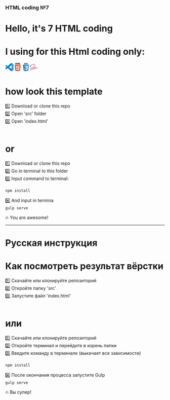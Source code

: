 ### HTML coding №7


# Hello, it's 7 HTML coding


# I using for this Html coding only: 
<img align="left" alt="Visual Studio Code" width="26px" src="https://raw.githubusercontent.com/github/explore/80688e429a7d4ef2fca1e82350fe8e3517d3494d/topics/visual-studio-code/visual-studio-code.png" />
<img align="left" alt="HTML5" width="26px" src="https://raw.githubusercontent.com/github/explore/80688e429a7d4ef2fca1e82350fe8e3517d3494d/topics/html/html.png" />
<img align="left" alt="CSS3" width="26px" src="https://raw.githubusercontent.com/github/explore/80688e429a7d4ef2fca1e82350fe8e3517d3494d/topics/css/css.png" />
<img align="left" alt="Sass" width="26px" src="https://raw.githubusercontent.com/github/explore/80688e429a7d4ef2fca1e82350fe8e3517d3494d/topics/sass/sass.png" />

<br>
<br>

# how look this template

1️⃣ Download or clone this repo <br>
2️⃣ Open 'src' folder<br>
3️⃣ Open 'index.html'<br>
<br>

# or

1️⃣ Download or clone this repo<br>
2️⃣ Go in terminal to this folder<br>
3️⃣ Input command to terminal: <br>

`npm install`

4️⃣ And input in termina<br>
`gulp serve`

🔥 You are awesome!

***

# Русская инструкция

# Как посмотреть результат вёрстки 

1️⃣ Скачайте или клонируйте репозиторий<br>
2️⃣ Откройте папку 'src'<br>
3️⃣ Запустите файл 'index.html'<br>
<br>

# или

1️⃣ Скачайте или клонируйте репозиторий<br>
2️⃣ Откройте терминал и перейдите в корень папки<br>
3️⃣ Введите команду в терминале (выкачает все зависимости)  <br>

`npm install`

4️⃣ После окончания процесса запустите Gulp<br>
`gulp serve`

🔥 Вы супер!

